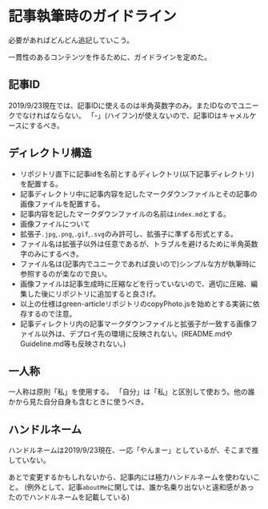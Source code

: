 # 記事執筆時のガイドライン

必要があればどんどん追記していこう。

一貫性のあるコンテンツを作るために、ガイドラインを定めた。

## 記事ID

2019/9/23現在では、記事IDに使えるのは半角英数字のみ。またIDなのでユニークでなければならない。
「-」(ハイフン)が使えないので、記事IDはキャメルケースにするべき。

## ディレクトリ構造

- リポジトリ直下に記事idを名前とするディレクトリ(以下記事ディレクトリ)を配置する。
- 記事ディレクトリ中に記事内容を記したマークダウンファイルとその記事の画像ファイルを配置する。
- 記事内容を記したマークダウンファイルの名前は`index.md`とする。
- 画像ファイルについて
 - 拡張子`.jpg`,`.png`,`.gif`,`.svg`のみ許可し、拡張子に準ずる形式とする。
 - ファイル名は拡張子以外は任意であるが、トラブルを避けるために半角英数字のみにするべき。
 - ファイル名は(記事内でユニークであれば良いので)シンプルな方が執筆時に参照するのが楽なので良い。
 - 画像ファイルは記事生成時に圧縮などを行っていないので、適切に圧縮、編集した後にリポジトリに追加すると良さげ。
 - 以上の仕様はgreen-articleリポジトリのcopyPhoto.jsを始めとする実装に依存するので注意。
- 記事ディレクトリ内の記事マークダウンファイルと拡張子が一致する画像ファイル以外は、デプロイ先の環境に反映されない。(README.mdやGuideline.md等も反映されない。)

## 一人称

一人称は原則「私」を使用する。
「自分」は「私」と区別して使おう。他の誰かから見た自分自身も含むときに使うべき。

## ハンドルネーム

ハンドルネームは2019/9/23現在、一応「やんまー」としているが、そこまで推していない。

あとで変更するかもしれないから、記事内には極力ハンドルネームを使わないこと。
(例外として、記事`aboutMe`に関しては、誰か名乗り出ないと違和感があったのでハンドルネームを記載している)
